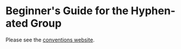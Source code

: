 # Beginner's Guide for the Hyphen-ated Group

Please see the [conventions website](https://zamiell.github.io/hanabi-conventions/).
